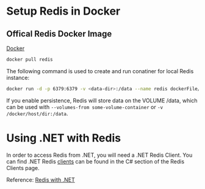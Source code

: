 # Setup Redis in Docker

## Offical Redis Docker Image

[Docker](https://hub.docker.com/_/redis)
```Bash
docker pull redis
```

The following command is used to create and run conatiner for local Redis instance:

```Bash
docker run -d -p 6379:6379 -v <data-dir>:/data --name redis dockerFile/redis
```
If you enable persistence, Redis will store data on the VOLUME /data, which can be used with `--volumes-from some-volume-container` or `-v /docker/host/dir:/data`.

# Using .NET with Redis
In order to access Redis from .NET, you will need a .NET Redis Client.
You can find  .NET Redis [clients](https://redis.io/clients#c-sharp) can be found in the C# section of the Redis Clients page.

Reference: [Redis with .NET](https://docs.redis.com/latest/rs/references/client_references/client_csharp/)
